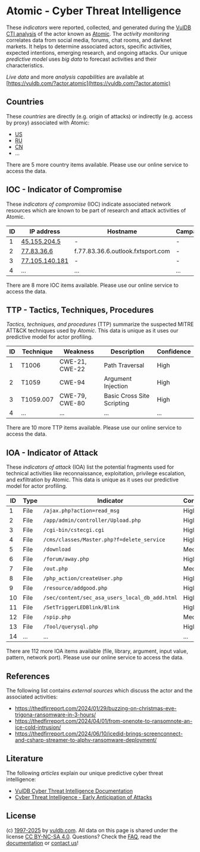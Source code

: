 # Atomic - Cyber Threat Intelligence

These _indicators_ were reported, collected, and generated during the [VulDB CTI analysis](https://vuldb.com/?kb.cti) of the actor known as [Atomic](https://vuldb.com/?actor.atomic). The _activity monitoring_ correlates data from social media, forums, chat rooms, and darknet markets. It helps to determine associated actors, specific activities, expected intentions, emerging research, and ongoing attacks. Our unique _predictive model_ uses _big data_ to forecast activities and their characteristics.

_Live data_ and more _analysis capabilities_ are available at [https://vuldb.com/?actor.atomic](https://vuldb.com/?actor.atomic)

## Countries

These _countries_ are directly (e.g. origin of attacks) or indirectly (e.g. access by proxy) associated with Atomic:

* [US](https://vuldb.com/?country.us)
* [RU](https://vuldb.com/?country.ru)
* [CN](https://vuldb.com/?country.cn)
* ...

There are 5 more country items available. Please use our online service to access the data.

## IOC - Indicator of Compromise

These _indicators of compromise_ (IOC) indicate associated network resources which are known to be part of research and attack activities of Atomic.

ID | IP address | Hostname | Campaign | Confidence
-- | ---------- | -------- | -------- | ----------
1 | [45.155.204.5](https://vuldb.com/?ip.45.155.204.5) | - | - | High
2 | [77.83.36.6](https://vuldb.com/?ip.77.83.36.6) | f.77.83.36.6.outlook.fxtsport.com | - | High
3 | [77.105.140.181](https://vuldb.com/?ip.77.105.140.181) | - | - | High
4 | ... | ... | ... | ...

There are 8 more IOC items available. Please use our online service to access the data.

## TTP - Tactics, Techniques, Procedures

_Tactics, techniques, and procedures_ (TTP) summarize the suspected MITRE ATT&CK techniques used by _Atomic_. This data is unique as it uses our predictive model for actor profiling.

ID | Technique | Weakness | Description | Confidence
-- | --------- | -------- | ----------- | ----------
1 | T1006 | CWE-21, CWE-22 | Path Traversal | High
2 | T1059 | CWE-94 | Argument Injection | High
3 | T1059.007 | CWE-79, CWE-80 | Basic Cross Site Scripting | High
4 | ... | ... | ... | ...

There are 10 more TTP items available. Please use our online service to access the data.

## IOA - Indicator of Attack

These _indicators of attack_ (IOA) list the potential fragments used for technical activities like reconnaissance, exploitation, privilege escalation, and exfiltration by Atomic. This data is unique as it uses our predictive model for actor profiling.

ID | Type | Indicator | Confidence
-- | ---- | --------- | ----------
1 | File | `/ajax.php?action=read_msg` | High
2 | File | `/app/admin/controller/Upload.php` | High
3 | File | `/cgi-bin/cstecgi.cgi` | High
4 | File | `/cms/classes/Master.php?f=delete_service` | High
5 | File | `/download` | Medium
6 | File | `/forum/away.php` | High
7 | File | `/out.php` | Medium
8 | File | `/php_action/createUser.php` | High
9 | File | `/resource/addgood.php` | High
10 | File | `/sec/content/sec_asa_users_local_db_add.html` | High
11 | File | `/SetTriggerLEDBlink/Blink` | High
12 | File | `/spip.php` | Medium
13 | File | `/Tool/querysql.php` | High
14 | ... | ... | ...

There are 112 more IOA items available (file, library, argument, input value, pattern, network port). Please use our online service to access the data.

## References

The following list contains _external sources_ which discuss the actor and the associated activities:

* https://thedfirreport.com/2024/01/29/buzzing-on-christmas-eve-trigona-ransomware-in-3-hours/
* https://thedfirreport.com/2024/04/01/from-onenote-to-ransomnote-an-ice-cold-intrusion/
* https://thedfirreport.com/2024/06/10/icedid-brings-screenconnect-and-csharp-streamer-to-alphv-ransomware-deployment/

## Literature

The following _articles_ explain our unique predictive cyber threat intelligence:

* [VulDB Cyber Threat Intelligence Documentation](https://vuldb.com/?kb.cti)
* [Cyber Threat Intelligence - Early Anticipation of Attacks](https://www.scip.ch/en/?labs.20201022)

## License

(c) [1997-2025](https://vuldb.com/?kb.changelog) by [vuldb.com](https://vuldb.com/?kb.about). All data on this page is shared under the license [CC BY-NC-SA 4.0](https://creativecommons.org/licenses/by-nc-sa/4.0/). Questions? Check the [FAQ](https://vuldb.com/?kb.faq), read the [documentation](https://vuldb.com/?kb) or [contact us](https://vuldb.com/?contact)!
